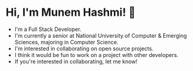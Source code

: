 
# Hi, I'm Munem Hashmi! 👋
- I'm a Full Stack Developer.
- I'm currently a senior at National University of Computer & Emerging Sciences, majoring in Computer Science.
- I'm interested in collaborating on open source projects.
- I think it would be fun to work on a project with other developers.
- If you're interested in collaborating, let me know!

